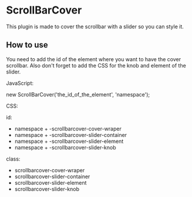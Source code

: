 ScrollBarCover
===========

This plugin is made to cover the scrollbar with a slider so you can style it.

How to use
----------

You need to add the id of the element where you want to have the cover scrollbar. Also don't forget to add the CSS for the knob and element of the slider.

JavaScript:

new ScrollBarCover('the_id_of_the_element', 'namespace');

CSS:

id:

* namespace + -scrollbarcover-cover-wraper
* namespace + -scrollbarcover-slider-container
* namespace + -scrollbarcover-slider-element
* namespace + -scrollbarcover-slider-knob

class:

* scrollbarcover-cover-wraper
* scrollbarcover-slider-container
* scrollbarcover-slider-element
* scrollbarcover-slider-knob
